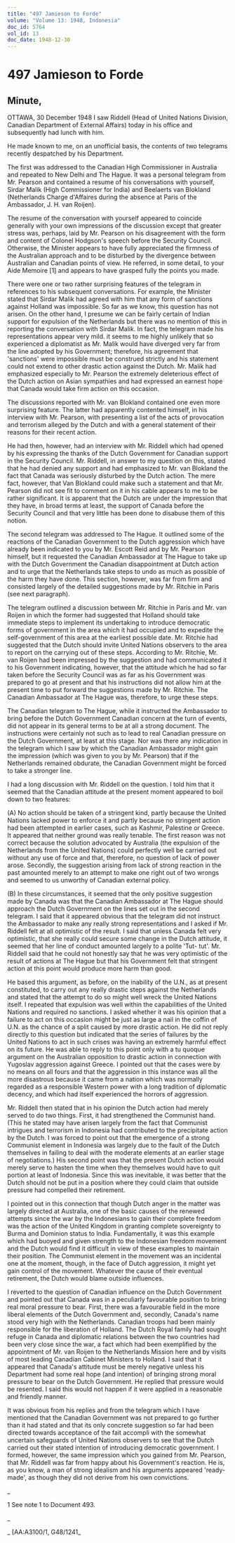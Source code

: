 ```yaml
---
title: "497 Jamieson to Forde"
volume: "Volume 13: 1948, Indonesia"
doc_id: 5764
vol_id: 13
doc_date: 1948-12-30
---
```


# 497 Jamieson to Forde

## Minute,

OTTAWA, 30 December 1948 I saw Riddell (Head of United Nations Division, Canadian Department of External Affairs) today in his office and subsequently had lunch with him.

He made known to me, on an unofficial basis, the contents of two telegrams recently despatched by his Department.

The first was addressed to the Canadian High Commissioner in Australia and repeated to New Delhi and The Hague. It was a personal telegram from Mr. Pearson and contained a resume of his conversations with yourself, Sirdar Malik (High Commissioner for India) and Beelaerts van Blokland (Netherlands Charge d'Affaires during the absence at Paris of the Ambassador, J. H. van Roijen).

The resume of the conversation with yourself appeared to coincide generally with your own impressions of the discussion except that greater stress was, perhaps, laid by Mr. Pearson on his disagreement with the form and content of Colonel Hodgson's speech before the Security Council. Otherwise, the Minister appears to have fully appreciated the firmness of the Australian approach and to be disturbed by the divergence between Australian and Canadian points of view. He referred, in some detail, to your Aide Memoire [1] and appears to have grasped fully the points you made.

There were one or two rather surprising features of the telegram in references to his subsequent conversations. For example, the Minister stated that Sirdar Malik had agreed with him that any form of sanctions against Holland was impossible. So far as we know, this question has not arisen. On the other hand, I presume we can be fairly certain of Indian support for expulsion of the Netherlands but there was no mention of this in reporting the conversation with Sirdar Malik. In fact, the telegram made his representations appear very mild. it seems to me highly unlikely that so experienced a diplomatist as Mr. Malik would have diverged very far from the line adopted by his Government; therefore, his agreement that 'sanctions' were impossible must be construed strictly and his statement could not extend to other drastic action against the Dutch. Mr. Malik had emphasized especially to Mr. Pearson the extremely deleterious effect of the Dutch action on Asian sympathies and had expressed an earnest hope that Canada would take firm action on this occasion.

The discussions reported with Mr. van Blokland contained one even more surprising feature. The latter had apparently contented himself, in his interview with Mr. Pearson, with presenting a list of the acts of provocation and terrorism alleged by the Dutch and with a general statement of their reasons for their recent action.

He had then, however, had an interview with Mr. Riddell which had opened by his expressing the thanks of the Dutch Government for Canadian support in the Security Council. Mr. Riddell, in answer to my question on this, stated that he had denied any support and had emphasized to Mr. van Blokland the fact that Canada was seriously disturbed by the Dutch action. The mere fact, however, that Van Blokland could make such a statement and that Mr. Pearson did not see fit to comment on it in his cable appears to me to be rather significant. It is apparent that the Dutch are under the impression that they have, in broad terms at least, the support of Canada before the Security Council and that very little has been done to disabuse them of this notion.

The second telegram was addressed to The Hague. It outlined some of the reactions of the Canadian Government to the Dutch aggression which have already been indicated to you by Mr. Escott Reid and by Mr. Pearson himself, but it requested the Canadian Ambassador at The Hague to take up with the Dutch Government the Canadian disappointment at Dutch action and to urge that the Netherlands take steps to undo as much as possible of the harm they have done. This section, however, was far from firm and consisted largely of the detailed suggestions made by Mr. Ritchie in Paris (see next paragraph).

The telegram outlined a discussion between Mr. Ritchie in Paris and Mr. van Roijen in which the former had suggested that Holland should take immediate steps to implement its undertaking to introduce democratic forms of government in the area which it had occupied and to expedite the self-government of this area at the earliest possible date. Mr. Ritchie had suggested that the Dutch should invite United Nations observers to the area to report on the carrying out of these steps. According to Mr. Ritchie, Mr. van Roijen had been impressed by the suggestion and had communicated it to his Government indicating, however, that the attitude which he had so far taken before the Security Council was as far as his Government was prepared to go at present and that his instructions did not allow him at the present time to put forward the suggestions made by Mr. Ritchie. The Canadian Ambassador at The Hague was, therefore, to urge these steps.

The Canadian telegram to The Hague, while it instructed the Ambassador to bring before the Dutch Government Canadian concern at the turn of events, did not appear in its general terms to be at all a strong document. The instructions were certainly not such as to lead to real Canadian pressure on the Dutch Government, at least at this stage. Nor was there any indication in the telegram which I saw by which the Canadian Ambassador might gain the impression (which was given to you by Mr. Pearson) that if the Netherlands remained obdurate, the Canadian Government might be forced to take a stronger line.

I had a long discussion with Mr. Riddell on the question. I told him that it seemed that the Canadian attitude at the present moment appeared to boil down to two features:

(A) No action should be taken of a stringent kind, partly because the United Nations lacked power to enforce it and partly because no stringent action had been attempted in earlier cases, such as Kashmir, Palestine or Greece. It appeared that neither ground was really tenable. The first reason was not correct because the solution advocated by Australia (the expulsion of the Netherlands from the United Nations) could perfectly well be carried out without any use of force and that, therefore, no question of lack of power arose. Secondly, the suggestion arising from lack of strong reaction in the past amounted merely to an attempt to make one right out of two wrongs and seemed to us unworthy of Canadian external policy.

(B) In these circumstances, it seemed that the only positive suggestion made by Canada was that the Canadian Ambassador at The Hague should approach the Dutch Government on the lines set out in the second telegram. I said that it appeared obvious that the telegram did not instruct the Ambassador to make any really strong representations and I asked if Mr. Riddell felt at all optimistic of the result. I said that unless Canada felt very optimistic, that she really could secure some change in the Dutch attitude, it seemed that her line of conduct amounted largely to a polite 'Tut- tut'. Mr. Riddell said that he could not honestly say that he was very optimistic of the result of actions at The Hague but that his Government felt that stringent action at this point would produce more harm than good.

He based this argument, as before, on the inability of the U.N., as at present constituted, to carry out any really drastic steps against the Netherlands and stated that the attempt to do so might well wreck the United Nations itself. I repeated that expulsion was well within the capabilities of the United Nations and required no sanctions. I asked whether it was his opinion that a failure to act on this occasion might be just as large a nail in the coffin of U.N. as the chance of a split caused by more drastic action. He did not reply directly to this question but indicated that the series of failures by the United Nations to act in such crises was having an extremely harmful effect on its future. He was able to reply to this point only with a tu quoque argument on the Australian opposition to drastic action in connection with Yugoslav aggression against Greece. I pointed out that the cases were by no means on all fours and that the aggression in this instance was all the more disastrous because it came from a nation which was normally regarded as a responsible Western power with a long tradition of diplomatic decency, and which had itself experienced the horrors of aggression.

Mr. Riddell then stated that in his opinion the Dutch action had merely served to do two things. First, it had strengthened the Communist hand. (This he stated may have arisen largely from the fact that Communist intrigues and terrorism in Indonesia had contributed to the precipitate action by the Dutch. I was forced to point out that the emergence of a strong Communist element in Indonesia was largely due to the fault of the Dutch themselves in failing to deal with the moderate elements at an earlier stage of negotiations.) His second point was that the present Dutch action would merely serve to hasten the time when they themselves would have to quit portion at least of Indonesia. Since this was inevitable, it was better that the Dutch should not be put in a position where they could claim that outside pressure had compelled their retirement.

I pointed out in this connection that though Dutch anger in the matter was largely directed at Australia, one of the basic causes of the renewed attempts since the war by the Indonesians to gain their complete freedom was the action of the United Kingdom in granting complete sovereignty to Burma and Dominion status to India. Fundamentally, it was this example which had buoyed and given strength to the Indonesian freedom movement and the Dutch would find it difficult in view of these examples to maintain their position. The Communist element in the movement was an incidental one at the moment, though, in the face of Dutch aggression, it might yet gain control of the movement. Whatever the cause of their eventual retirement, the Dutch would blame outside influences.

I reverted to the question of Canadian influence on the Dutch Government and pointed out that Canada was in a peculiarly favourable position to bring real moral pressure to bear. First, there was a favourable field in the more liberal elements of the Dutch Government and, secondly, Canada's name stood very high with the Netherlands. Canadian troops had been mainly responsible for the liberation of Holland. The Dutch Royal family had sought refuge in Canada and diplomatic relations between the two countries had been very close since the war, a fact which had been exemplified by the appointment of Mr. van Roijen to the Netherlands Mission here and by visits of most leading Canadian Cabinet Ministers to Holland. I said that it appeared that Canada's attitude must be merely negative unless his Department had some real hope (and intention) of bringing strong moral pressure to bear on the Dutch Government. He replied that pressure would be resented. I said this would not happen if it were applied in a reasonable and friendly manner.

It was obvious from his replies and from the telegram which I have mentioned that the Canadian Government was not prepared to go further than it had stated and that its only concrete suggestion so far had been directed towards acceptance of the fait accompli with the somewhat uncertain safeguards of United Nations observers to see that the Dutch carried out their stated intention of introducing democratic government. I formed, however, the same impression which you gained from Mr. Pearson, that Mr. Riddell was far from happy about his Government's reaction. He is, as you know, a man of strong idealism and his arguments appeared 'ready- made', as though they did not derive from his own convictions.

_

1 See note 1 to Document 493.

_

_ [AA:A3100/1, G48/1241_
